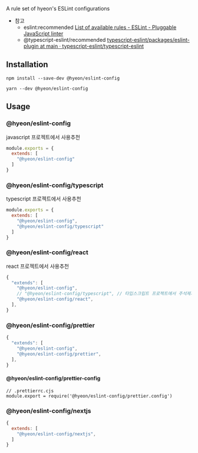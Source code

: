 A rule set of hyeon's ESLint configurations

- 참고
  - eslint:recommended [List of available rules - ESLint - Pluggable JavaScript linter](https://eslint.org/docs/rules/)
  - @typescript-eslint/recommended [typescript-eslint/packages/eslint-plugin at main · typescript-eslint/typescript-eslint](https://github.com/typescript-eslint/typescript-eslint/tree/main/packages/eslint-plugin)

## Installation

```shell
npm install --save-dev @hyeon/eslint-config
```

```shell
yarn --dev @hyeon/eslint-config
```

## Usage

### @hyeon/eslint-config

javascript 프로젝트에서 사용추천

```js
module.exports = {
  extends: [
    "@hyeon/eslint-config"
  ]
}
```

### @hyeon/eslint-config/typescript

typescript 프로젝트에서 사용추천

```js
module.exports = {
  extends: [
    "@hyeon/eslint-config",
    "@hyeon/eslint-config/typescript"
  ]
}
```

### @hyeon/eslint-config/react

react 프로젝트에서 사용추천

```js
{
  "extends": [
    "@hyeon/eslint-config",
    // "@hyeon/eslint-config/typescript", // 타입스크립트 프로젝트에서 주석제거
    "@hyeon/eslint-config/react",
  ],
}
```

### @hyeon/eslint-config/prettier

```js
{
  "extends": [
    "@hyeon/eslint-config",
    "@hyeon/eslint-config/prettier",
  ],
}
```

#### @hyeon/eslint-config/prettier-config

```
// .prettierrc.cjs
module.export = require('@hyeon/eslint-config/prettier.config')
```


### @hyeon/eslint-config/nextjs

```js
{
  extends: [
    "@hyeon/eslint-config/nextjs",
  ]
}
```
